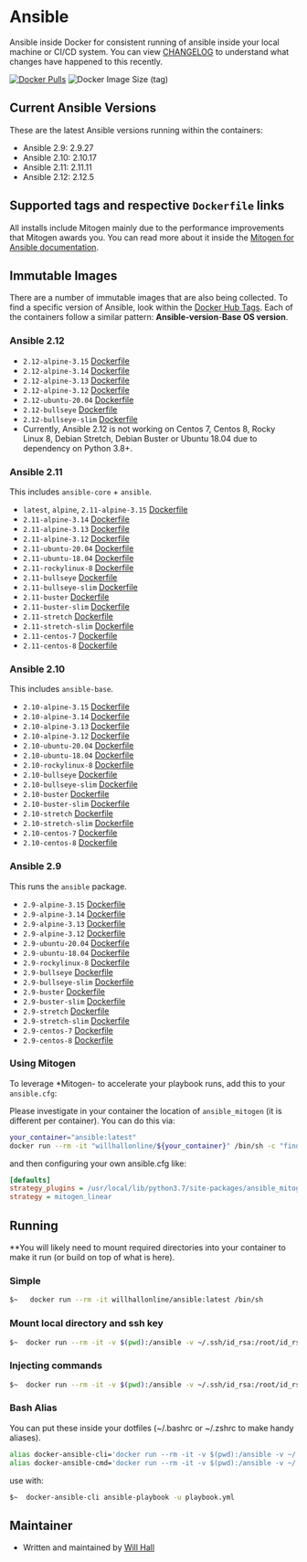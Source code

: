 # Ansible

Ansible inside Docker for consistent running of ansible inside your local machine or CI/CD system. You can view [CHANGELOG](https://github.com/willhallonline/docker-ansible/blob/master/CHANGELOG.md) to understand what changes have happened to this recently.

[![Docker Pulls](https://img.shields.io/docker/pulls/willhallonline/ansible.svg "Docker Pulls")][hub] ![Docker Image Size (tag)](https://img.shields.io/docker/image-size/willhallonline/ansible/latest)

## Current Ansible Versions

These are the latest Ansible versions running within the containers:

- Ansible 2.9: 2.9.27
- Ansible 2.10: 2.10.17
- Ansible 2.11: 2.11.11
- Ansible 2.12: 2.12.5

## Supported tags and respective ```Dockerfile``` links

All installs include Mitogen mainly due to the performance improvements that Mitogen awards you. You can read more about it inside the [Mitogen for Ansible documentation](https://mitogen.readthedocs.io/en/stable/ansible.html).

## Immutable Images

There are a number of immutable images that are also being collected. To find a specific version of Ansible, look within the [Docker Hub Tags](https://hub.docker.com/r/willhallonline/ansible/tags). Each of the containers follow a similar pattern: **Ansible-version**-**Base OS version**.

### Ansible 2.12

- `2.12-alpine-3.15` [Dockerfile](https://github.com/willhallonline/docker-ansible/blob/master/ansible-core/alpine315/Dockerfile)
- `2.12-alpine-3.14` [Dockerfile](https://github.com/willhallonline/docker-ansible/blob/master/ansible-core/alpine314/Dockerfile)
- `2.12-alpine-3.13` [Dockerfile](https://github.com/willhallonline/docker-ansible/blob/master/ansible-core/alpine313/Dockerfile)
- `2.12-alpine-3.12` [Dockerfile](https://github.com/willhallonline/docker-ansible/blob/master/ansible-core/alpine312/Dockerfile)
- `2.12-ubuntu-20.04` [Dockerfile](https://github.com/willhallonline/docker-ansible/blob/master/ansible-core/ubuntu2004/Dockerfile)
- `2.12-bullseye` [Dockerfile](https://github.com/willhallonline/docker-ansible/blob/master/ansible-core/debian-bullseye/Dockerfile)
- `2.12-bullseye-slim` [Dockerfile](https://github.com/willhallonline/docker-ansible/blob/master/ansible-core/debian-bullseye-slim/Dockerfile)
- Currently, Ansible 2.12 is not working on Centos 7, Centos 8, Rocky Linux 8, Debian Stretch, Debian Buster or Ubuntu 18.04 due to dependency on Python 3.8+.

### Ansible 2.11

This includes `ansible-core` + `ansible`.

- `latest`, `alpine`, `2.11-alpine-3.15` [Dockerfile](https://github.com/willhallonline/docker-ansible/blob/master/ansible-core/alpine315/Dockerfile)
- `2.11-alpine-3.14` [Dockerfile](https://github.com/willhallonline/docker-ansible/blob/master/ansible-core/alpine314/Dockerfile)
- `2.11-alpine-3.13` [Dockerfile](https://github.com/willhallonline/docker-ansible/blob/master/ansible-core/alpine313/Dockerfile)
- `2.11-alpine-3.12` [Dockerfile](https://github.com/willhallonline/docker-ansible/blob/master/ansible-core/alpine312/Dockerfile)
- `2.11-ubuntu-20.04` [Dockerfile](https://github.com/willhallonline/docker-ansible/blob/master/ansible-core/ubuntu2004/Dockerfile)
- `2.11-ubuntu-18.04` [Dockerfile](https://github.com/willhallonline/docker-ansible/blob/master/ansible-core/ubuntu1804/Dockerfile)
- `2.11-rockylinux-8` [Dockerfile](https://github.com/willhallonline/docker-ansible/blob/master/ansible-core/rocky8/Dockerfile)
- `2.11-bullseye` [Dockerfile](https://github.com/willhallonline/docker-ansible/blob/master/ansible-core/debian-bullseye/Dockerfile)
- `2.11-bullseye-slim` [Dockerfile](https://github.com/willhallonline/docker-ansible/blob/master/ansible-core/debian-bullseye-slim/Dockerfile)
- `2.11-buster` [Dockerfile](https://github.com/willhallonline/docker-ansible/blob/master/ansible-core/debian-buster/Dockerfile)
- `2.11-buster-slim` [Dockerfile](https://github.com/willhallonline/docker-ansible/blob/master/ansible-core/debian-buster-slim/Dockerfile)
- `2.11-stretch` [Dockerfile](https://github.com/willhallonline/docker-ansible/blob/master/ansible-core/debian-stretch/Dockerfile)
- `2.11-stretch-slim` [Dockerfile](https://github.com/willhallonline/docker-ansible/blob/master/ansible-core/debian-stretch-slim/Dockerfile)
- `2.11-centos-7` [Dockerfile](https://github.com/willhallonline/docker-ansible/blob/master/ansible-core/centos7/Dockerfile)
- `2.11-centos-8` [Dockerfile](https://github.com/willhallonline/docker-ansible/blob/master/ansible-core/centos8/Dockerfile)

### Ansible 2.10

This includes `ansible-base`.

- `2.10-alpine-3.15` [Dockerfile](https://github.com/willhallonline/docker-ansible/blob/master/ansible-base/alpine315/Dockerfile)
- `2.10-alpine-3.14` [Dockerfile](https://github.com/willhallonline/docker-ansible/blob/master/ansible-base/alpine314/Dockerfile)
- `2.10-alpine-3.13` [Dockerfile](https://github.com/willhallonline/docker-ansible/blob/master/ansible-base/alpine313/Dockerfile)
- `2.10-alpine-3.12` [Dockerfile](https://github.com/willhallonline/docker-ansible/blob/master/ansible-base/alpine312/Dockerfile)
- `2.10-ubuntu-20.04` [Dockerfile](https://github.com/willhallonline/docker-ansible/blob/master/ansible-base/ubuntu2004/Dockerfile)
- `2.10-ubuntu-18.04` [Dockerfile](https://github.com/willhallonline/docker-ansible/blob/master/ansible-base/ubuntu1804/Dockerfile)
- `2.10-rockylinux-8` [Dockerfile](https://github.com/willhallonline/docker-ansible/blob/master/ansible-base/rocky8/Dockerfile)
- `2.10-bullseye` [Dockerfile](https://github.com/willhallonline/docker-ansible/blob/master/ansible-base/debian-bullseye/Dockerfile)
- `2.10-bullseye-slim` [Dockerfile](https://github.com/willhallonline/docker-ansible/blob/master/ansible-base/debian-bullseye-slim/Dockerfile)
- `2.10-buster` [Dockerfile](https://github.com/willhallonline/docker-ansible/blob/master/ansible-base/debian-buster/Dockerfile)
- `2.10-buster-slim` [Dockerfile](https://github.com/willhallonline/docker-ansible/blob/master/ansible-base/debian-buster-slim/Dockerfile)
- `2.10-stretch` [Dockerfile](https://github.com/willhallonline/docker-ansible/blob/master/ansible-base/debian-stretch/Dockerfile)
- `2.10-stretch-slim` [Dockerfile](https://github.com/willhallonline/docker-ansible/blob/master/ansible-base/debian-stretch-slim/Dockerfile)
- `2.10-centos-7` [Dockerfile](https://github.com/willhallonline/docker-ansible/blob/master/ansible-base/centos7/Dockerfile)
- `2.10-centos-8` [Dockerfile](https://github.com/willhallonline/docker-ansible/blob/master/ansible-base/centos8/Dockerfile)

### Ansible 2.9

This runs the `ansible` package.

- `2.9-alpine-3.15` [Dockerfile](https://github.com/willhallonline/docker-ansible/blob/master/ansible/alpine315/Dockerfile)
- `2.9-alpine-3.14` [Dockerfile](https://github.com/willhallonline/docker-ansible/blob/master/ansible/alpine314/Dockerfile)
- `2.9-alpine-3.13` [Dockerfile](https://github.com/willhallonline/docker-ansible/blob/master/ansible/alpine313/Dockerfile)
- `2.9-alpine-3.12` [Dockerfile](https://github.com/willhallonline/docker-ansible/blob/master/ansible/alpine312/Dockerfile)
- `2.9-ubuntu-20.04` [Dockerfile](https://github.com/willhallonline/docker-ansible/blob/master/ansible/ubuntu2004/Dockerfile)
- `2.9-ubuntu-18.04` [Dockerfile](https://github.com/willhallonline/docker-ansible/blob/master/ansible/ubuntu1804/Dockerfile)
- `2.9-rockylinux-8` [Dockerfile](https://github.com/willhallonline/docker-ansible/blob/master/ansible/rocky8/Dockerfile)
- `2.9-bullseye` [Dockerfile](https://github.com/willhallonline/docker-ansible/blob/master/ansible/debian-bullseye/Dockerfile)
- `2.9-bullseye-slim` [Dockerfile](https://github.com/willhallonline/docker-ansible/blob/master/ansible/debian-bullseye-slim/Dockerfile)
- `2.9-buster` [Dockerfile](https://github.com/willhallonline/docker-ansible/blob/master/ansible/debian-buster/Dockerfile)
- `2.9-buster-slim` [Dockerfile](https://github.com/willhallonline/docker-ansible/blob/master/ansible/debian-buster-slim/Dockerfile)
- `2.9-stretch` [Dockerfile](https://github.com/willhallonline/docker-ansible/blob/master/ansible/debian-stretch/Dockerfile)
- `2.9-stretch-slim` [Dockerfile](https://github.com/willhallonline/docker-ansible/blob/master/ansible/debian-stretch-slim/Dockerfile)
- `2.9-centos-7` [Dockerfile](https://github.com/willhallonline/docker-ansible/blob/master/ansible/centos7/Dockerfile)
- `2.9-centos-8` [Dockerfile](https://github.com/willhallonline/docker-ansible/blob/master/ansible/centos8/Dockerfile)

### Using Mitogen

To leverage *Mitogen- to accelerate your playbook runs, add this to your ```ansible.cfg```:

Please investigate in your container the location of `ansible_mitogen` (it is different per container). You can do this via:

```bash
your_container="ansible:latest"
docker run --rm -it "willhallonline/${your_container}" /bin/sh -c "find / -type d | grep "ansible_mitogen/plugins" | sort | head -n 1"
```

and then configuring your own ansible.cfg like:

```ini
[defaults]
strategy_plugins = /usr/local/lib/python3.7/site-packages/ansible_mitogen/plugins/
strategy = mitogen_linear
```

## Running

**You will likely need to mount required directories into your container to make it run (or build on top of what is here).

### Simple

```bash
$~   docker run --rm -it willhallonline/ansible:latest /bin/sh
```

### Mount local directory and ssh key

```bash
$~  docker run --rm -it -v $(pwd):/ansible -v ~/.ssh/id_rsa:/root/id_rsa willhallonline/ansible:latest /bin/sh
```

### Injecting commands

```bash
$~  docker run --rm -it -v $(pwd):/ansible -v ~/.ssh/id_rsa:/root/id_rsa willhallonline/ansible:latest ansible-playbook playbook.yml
```

### Bash Alias

You can put these inside your dotfiles (~/.bashrc or ~/.zshrc to make handy aliases).

```bash
alias docker-ansible-cli='docker run --rm -it -v $(pwd):/ansible -v ~/.ssh/id_rsa:/root/.ssh/id_rsa --workdir=/ansible willhallonline/ansible:latest /bin/sh'
alias docker-ansible-cmd='docker run --rm -it -v $(pwd):/ansible -v ~/.ssh/id_rsa:/root/.ssh/id_rsa --workdir=/ansible willhallonline/ansible:latest '
```

use with:

```bash
$~  docker-ansible-cli ansible-playbook -u playbook.yml
```

## Maintainer

- Written and maintained by [Will Hall](https://www.willhallonline.co.uk)

[hub]: https://hub.docker.com/r/willhallonline/ansible
[microbadger]: https://microbadger.com/images/willhallonline/ansible
